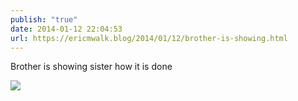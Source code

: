 ```yaml
---
publish: "true"
date: 2014-01-12 22:04:53
url: https://ericmwalk.blog/2014/01/12/brother-is-showing.html
---
```


Brother is showing sister how it is done

![](https://ericmwalk.blog/uploads/2022/ff212079d7.jpg)